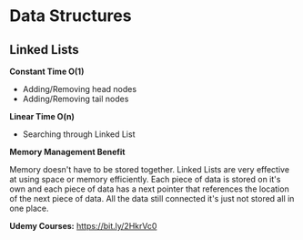 # Data Structures

## Linked Lists

**Constant Time O(1)**
- Adding/Removing head nodes
- Adding/Removing tail nodes

**Linear Time O(n)**
- Searching through Linked List

**Memory Management Benefit**

Memory doesn't have to be stored together. Linked Lists are very effective at using space or memory efficiently. 
Each piece of data is stored on it's own and each piece of data has a next pointer that references the location 
of the next piece of data. All the data still connected it's just not stored all in one place.

**Udemy Courses:** https://bit.ly/2HkrVc0
